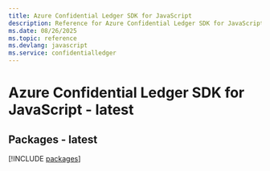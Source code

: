```yaml
---
title: Azure Confidential Ledger SDK for JavaScript
description: Reference for Azure Confidential Ledger SDK for JavaScript
ms.date: 08/26/2025
ms.topic: reference
ms.devlang: javascript
ms.service: confidentialledger
---
```

# Azure Confidential Ledger SDK for JavaScript - latest
## Packages - latest
[!INCLUDE [packages](confidential-ledger-index.md)]